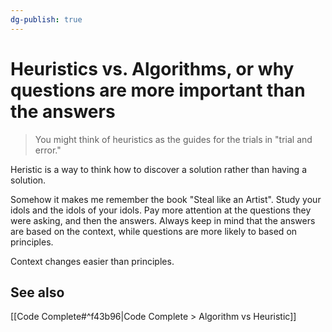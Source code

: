 ```yaml
---
dg-publish: true
---
```

# Heuristics vs. Algorithms, or why questions are more important than the answers

> You might think of heuristics as the guides for the trials in "trial and error."

Heristic is a way to think how to discover a solution rather than having a solution.

Somehow it makes me remember the book "Steal like an Artist". Study your idols and the idols of your idols. Pay more attention at the questions they were asking, and then the answers. Always keep in mind that the answers are based on the context, while questions are more likely to based on principles.

Context changes easier than principles.

## See also

[[Code Complete#^f43b96|Code Complete > Algorithm vs Heuristic]]